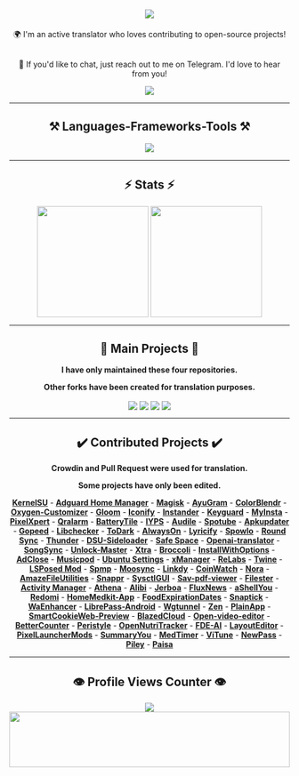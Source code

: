 <h1 align="center">
    <img src="https://readme-typing-svg.herokuapp.com/?font=Righteous&size=50&center=true&vCenter=true&width=1500&height=75&duration=2500&lines=Hi+There!+👋;+I'm+WINZORT!;+Browse+my+profile!" />
</h1>

<div align="center">
🌍 I'm an active translator who loves contributing to open-source projects! <br><br>

💬 If you'd like to chat, just reach out to me on Telegram. I'd love to hear from you!
</div>

<div align="center"> 
  <a href="https://t.me/microzort">
    <img src="https://img.shields.io/badge/Contact-333333?style=for-the-badge&logo=telegram&logoColor=blue" />
  </a>
</div>

---
 
<h2 align="center">⚒️ Languages-Frameworks-Tools ⚒️</h2>

<div align="center">
    <img src="https://skillicons.dev/icons?i=python,github,vscode,linux,debian,raspberrypi" />
</div>

---

<h2 align="center">⚡ Stats ⚡</h2>

<div align=center>  
  <img height=200 align="center" src="https://github-readme-stats.vercel.app/api?username=mikropsoft" />
  <img height=200 align="center" src="https://github-readme-stats.vercel.app/api/top-langs/?username=mikropsoft&langs_count=2" />
</div>

---

<h2 align="center">👾 Main Projects 👾</h2>

<div align="center">
    
**I have only maintained these four repositories.**

**Other forks have been created for translation purposes.**
    
</div>

<div align=center>
  <img align="center" src="https://github-readme-stats.vercel.app/api/pin/?username=mikropsoft&repo=StevenBlock"/>
  <img align="center" src="https://github-readme-stats.vercel.app/api/pin/?username=mikropsoft&repo=NmapLite"/>
  <img align="center" src="https://github-readme-stats.vercel.app/api/pin/?username=mikropsoft&repo=SqlmapLite"/>  
  <img align="center" src="https://github-readme-stats.vercel.app/api/pin/?username=mikropsoft&repo=PMLite"/> 
</div>

---

<h2 align="center">✔️ Contributed Projects ✔️</h2>

<div align="center">
    
**Crowdin and Pull Request were used for translation.**

**Some projects have only been edited.**
    
</div>

<div align="center">

**[Kern‌elSU](https://github.com/tiann/KernelSU)** - **[Adguard Home Manager](https://github.com/JGeek00/adguard-home-manager)** - **[Magisk](https://github.com/topjohnwu/Magisk)** - **[AyuGram](https://github.com/AyuGram)** - **[ColorB‌lendr](https://github.com/Mahmud0808/ColorBlendr)** - **[Oxygen-Customizer](https://github.com/DHD2280/Oxygen-Customizer)** - **[Glo‌om](https://github.com/MateriiApps/Gloom)** - **[Iconify](https://github.com/Mahmud0808/Iconify)** - **[In‌stander](https://thedise.me/instander)** - **[Keyguard](https://github.com/AChep/keyguard-app)** - **[My‌Insta](https://myinsta.app)** - **[Pixe‌lXpert](https://github.com/siavash79/PixelXpert)** - **[Qralarm](https://github.com/sweakpl/qralarm-android)** - **[BatteryTile](https://github.com/CominAtYou/BatteryTile)** - **[IYPS](https://github.com/StellarSand/IYPS)** - **[Audile](https://github.com/aleksey-saenko/MusicRecognizer)** - **[Spotube](https://github.com/KRTirtho/spotube)** - **[Apku‌pdater](https://github.com/rumboalla/apkupdater)** - **[Gopeed](https://github.com/GopeedLab/gopeed)** - **[Libc‌hecker](https://github.com/LibChecker/LibChecker)** - **[ToDark](https://github.com/darkmoonight/ToDark)** - **[Alw‌aysOn](https://github.com/Domi04151309/AlwaysOn)** - **[Lyricify](https://github.com/WXRIW/Lyricify-App)** - **[Spo‌wlo](https://github.com/BobbyESP/Spowlo)** - **[Round Sync](https://github.com/newhinton/Round-Sync)** - **[Thunder](https://github.com/thunder-app/thunder)** - **[DSU-Sideloader](https://github.com/VegaBobo/DSU-Sideloader)** - **[Saf‌e Space](https://github.com/aashishksahu/SafeSpace)** - **[Openai-translator](https://github.com/openai-translator/openai-translator)** - **[SongSync](https://github.com/Lambada10/SongSync)** - **[Unlock-Master](https://github.com/sweakpl/unlock-master)** - **[Xtra](https://github.com/crackededed/Xtra)** - **[Broccoli](https://github.com/flauschtrud/broccoli)** - **[InstallWithOptions](https://github.com/zacharee/InstallWithOptions)** - **[AdClose](https://github.com/zjyzip/AdClose)** - **[Musicpod](https://github.com/ubuntu-flutter-community/musicpod)** - **[Ubuntu Settings](https://github.com/ubuntu-flutter-community/settings)** - **[xManager](https://github.com/Team-xManager/xManager)** - **[ReLabs](https://github.com/theimpulson/ReLabs)** - **[Twine](https://github.com/msasikanth/twine)** - **[LSPosed Mod](https://github.com/mywalkb/LSPosed_mod)** - **[Spmp](https://github.com/toasterofbread/spmp)** - **[Moosync](https://github.com/Moosync/Moosync)** - **[Linkdy](https://github.com/JGeek00/linkdy)** - **[CoinWatch](https://github.com/shorthouse/CoinWatch)** - **[Nora](https://github.com/Sandakan/Nora)** - **[AmazeFileUtilities](https://github.com/TeamAmaze/AmazeFileUtilities)** - **[Snappr](https://github.com/Iamlooker/Snappr)** - **[SysctlGUI](https://github.com/Lennoard/SysctlGUI)** - **[Sav-pdf-viewer](https://github.com/Sav22999/sav-pdf-viewer-pro)** - **[Filester](https://github.com/roozbehzarei/filester)** - **[Activ‌ity Manager](https://github.com/sdex/ActivityManager)** - **[Athena](https://github.com/SebaUbuntu/Athena)** - **[Alibi](https://github.com/Myzel394/Alibi)** - **[Jerboa](https://github.com/LemmyNet/jerboa)** - **[FluxNews](https://github.com/KevinCFechtel/FluxNews)** - **[aShellYou](https://github.com/DP-Hridayan/aShellYou)** - **[Redomi](https://github.com/acszo/Redomi)** - **[HomeMedkit-App](https://github.com/pewaru-333/HomeMedkit-App)** - **[FoodExpirationDates](https://github.com/lorenzovngl/FoodExpirationDates)** - **[Snaptick](https://github.com/vishal2376/snaptick)** - **[WaEnhancer](https://github.com/Dev4Mod/WaEnhancer)** - **[LibrePass-Android](https://github.com/LibrePass/LibrePass-Android)** - **[Wgtunnel](https://github.com/zaneschepke/wgtunnel)** - **[Zen](https://github.com/pakka-papad/Zen)** - **[PlainApp](https://github.com/ismartcoding/plain-app)** - **[SmartCookieWeb-Preview](https://github.com/CookieJarApps/SmartCookieWeb-Preview)** - **[BlazedCloud](https://github.com/TheRedSpy15/blazedcloud)** - **[Open-video-editor](https://github.com/devhyper/open-video-editor)** - **[BetterCounter](https://github.com/albertvaka/bettercounter)** - **[Peristyle](https://github.com/Hamza417/Peristyle)** - **[OpenNutriTracker](https://github.com/simonoppowa/OpenNutriTracker)** - **[FDE-AI](https://github.com/feravolt/FDE.AI-docs)** - **[LayoutEditor](https://github.com/itsvks19/LayoutEditor)** - **[PixelLauncherMods](https://github.com/KieronQuinn/PixelLauncherMods)** - **[SummaryYou](https://github.com/talosross/SummaryYou)** - **[MedTimer](https://github.com/Futsch1/medTimer)** - **[ViTune](https://github.com/25huizengek1/ViTune)** - **[NewPass](https://github.com/6eero/NewPass)** - **[Piley](https://github.com/justdeko/piley)** - **[Paisa](https://github.com/h4h13/Paisa)**

</div>

---

<h2 align="center">👁️ Profile Views Counter 👁️</h2>

<div align="center">
    <a href="https://u8views.com/github/mikropsoft">
        <img src="https://u8views.com/api/v1/github/profiles/75412448/views/day-week-month-total-count.svg">
    </a>
</div>

<img src="https://raw.githubusercontent.com/matfantinel/matfantinel/master/waves.svg" width="100%" height="100">
